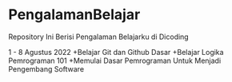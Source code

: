 # PengalamanBelajar
Repository Ini Berisi Pengalaman Belajarku di Dicoding

1 - 8 Agustus 2022
+Belajar Git dan Github Dasar
+Belajar Logika Pemrograman 101
+Memulai Dasar Pemrograman Untuk Menjadi Pengembang Software

